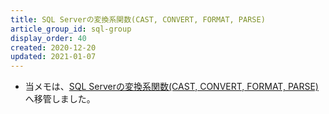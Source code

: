 ```yaml
---
title: SQL Serverの変換系関数(CAST, CONVERT, FORMAT, PARSE)
article_group_id: sql-group
display_order: 40
created: 2020-12-20
updated: 2021-01-07
---
```

- 当メモは、[SQL Serverの変換系関数(CAST, CONVERT, FORMAT, PARSE)](https://thinktwice.tech/it/sqlserver/conversion_functions_cast_convert_format_parse_in_sql_server/)へ移管しました。